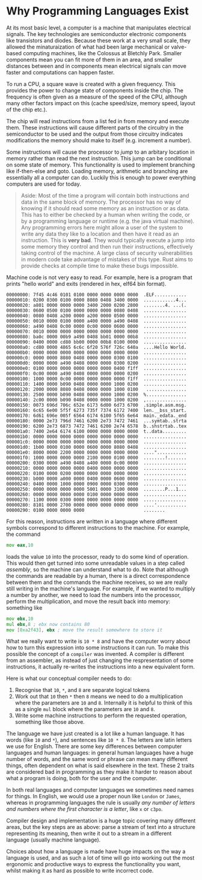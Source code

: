# Why Programming Languages Exist

At its most basic level, a computer is a machine that manipulates electrical
signals. The key technologies are semiconductor electronic components like
transistors and diodes. Because these work at a very small scale, they allowed
the minaturaization of what had been large mechanical or valve-based computing
machines, like the Colossus at Bletchly Park. Smaller components mean you can
fit more of them in an area, and smaller distances between and in components
mean electrical signals can move faster and computations can happen faster.

To run a CPU, a square wave is created with a given frequency. This provides
the power to change state of components inside the chip. The frequency is often
given as a measure of the speed of the CPU, although many other factors impact
on this (cache speed/size, memory speed, layout of the chip etc.).

The chip will read instructions from a list fed in from memory and execute
them. These instructions will cause different parts of the circuitry in the
semiconductor to be used and the output from those circuitry indicates
modifications the memory should make to itself (e.g. increment a number).

Some instructions will cause the processor to *jump* to an arbitary location in
memory rather than read the next instruction. This jump can be conditional on
some state of memory. This functionality is used to implement branching like
if-then-else and goto. Loading memory, arithmetic and branching are essentially
all a computer can do. Luckily this is enough to power everything computers
are used for today.

> Aside: Most of the time a program will contain both instructions and data in
> the same block of memory. The processor has no way of knowing if it should
> read some memory as an instruction or as data. This has to either be checked
> by a human when writing the code, or by a programming language or runtime
> (e.g. the java virtual machine). Any programming errors here might allow a
> user of the system to write any data they like to a location and then have it
> read as an instruction. This is **very bad**. They would typically execute a
> jump into some memory they control and then run their instructions,
> effectively taking control of the machine. A large class of security
> vulnerabilities in modern code take advantage of mistakes of this type. Rust
> aims to provide checks at compile time to make these bugs impossible.

Machine code is not very easy to read. For example, here is a program that
prints "hello world" and exits (rendered in hex, elf64 bin format).

```
00000000: 7f45 4c46 0101 0100 0000 0000 0000 0000  .ELF............
00000010: 0200 0300 0100 0000 8080 0408 3400 0000  ............4...
00000020: a801 0000 0000 0000 3400 2000 0200 2800  ........4. ...(.
00000030: 0600 0500 0100 0000 0000 0000 0080 0408  ................
00000040: 0080 0408 a200 0000 a200 0000 0500 0000  ................
00000050: 0010 0000 0100 0000 a400 0000 a490 0408  ................
00000060: a490 0408 0c00 0000 0c00 0000 0600 0000  ................
00000070: 0010 0000 0000 0000 0000 0000 0000 0000  ................
00000080: ba0c 0000 00b9 a490 0408 bb01 0000 00b8  ................
00000090: 0400 0000 cd80 bb00 0000 00b8 0100 0000  ................
000000a0: cd80 0000 4865 6c6c 6f20 576f 726c 640a  ....Hello World.
000000b0: 0000 0000 0000 0000 0000 0000 0000 0000  ................
000000c0: 0000 0000 8080 0408 0000 0000 0300 0100  ................
000000d0: 0000 0000 a490 0408 0000 0000 0300 0200  ................
000000e0: 0100 0000 0000 0000 0000 0000 0400 f1ff  ................
000000f0: 0c00 0000 a490 0408 0000 0000 0000 0200  ................
00000100: 1000 0000 0c00 0000 0000 0000 0000 f1ff  ................
00000110: 1400 0000 b090 0408 0000 0000 1000 0200  ................
00000120: 2000 0000 8080 0408 0000 0000 1000 0100   ...............
00000130: 2500 0000 b090 0408 0000 0000 1000 0200  %...............
00000140: 2c00 0000 b090 0408 0000 0000 1000 0200  ,...............
00000150: 0073 696d 706c 652e 6173 6d00 6d73 6700  .simple.asm.msg.
00000160: 6c65 6e00 5f5f 6273 735f 7374 6172 7400  len.__bss_start.
00000170: 6d61 696e 005f 6564 6174 6100 5f65 6e64  main._edata._end
00000180: 0000 2e73 796d 7461 6200 2e73 7472 7461  ...symtab..strta
00000190: 6200 2e73 6873 7472 7461 6200 2e74 6578  b..shstrtab..tex
000001a0: 7400 2e64 6174 6100 0000 0000 0000 0000  t..data.........
000001b0: 0000 0000 0000 0000 0000 0000 0000 0000  ................
000001c0: 0000 0000 0000 0000 0000 0000 0000 0000  ................
000001d0: 1b00 0000 0100 0000 0600 0000 8080 0408  ................
000001e0: 8000 0000 2200 0000 0000 0000 0000 0000  ...."...........
000001f0: 1000 0000 0000 0000 2100 0000 0100 0000  ........!.......
00000200: 0300 0000 a490 0408 a400 0000 0c00 0000  ................
00000210: 0000 0000 0000 0000 0400 0000 0000 0000  ................
00000220: 0100 0000 0200 0000 0000 0000 0000 0000  ................
00000230: b000 0000 a000 0000 0400 0000 0600 0000  ................
00000240: 0400 0000 1000 0000 0900 0000 0300 0000  ................
00000250: 0000 0000 0000 0000 5001 0000 3100 0000  ........P...1...
00000260: 0000 0000 0000 0000 0100 0000 0000 0000  ................
00000270: 1100 0000 0300 0000 0000 0000 0000 0000  ................
00000280: 8101 0000 2700 0000 0000 0000 0000 0000  ....'...........
00000290: 0100 0000 0000 0000                      ........
```

For this reason, instructions are written in a language where different symbols
correspond to different instructions to the machine. For example, the command

```asm
mov eax,10
```

loads the value `10` into the processor, ready to do some kind of operation.
This would then get turned into some unreadable values in a step called
*assembly*, so the machine can understand what to do. Note that although the
commands are readable by a human, there is a direct correspondence between them
and the commands the machine receives, so we are really still writing in the
machine's language. For example, if we wanted to multiply a number by another,
we need to load the numbers into the processor, perform the multiplication, and
move the result back into memory: something like

```asm
mov ebx,10
mul ebx,8 ; ebx now contains 80
mov [0xa2f43], ebx ; move the result somewhere to store it
```

What we really want to write is `10 * 8` and have the computer worry about how
to turn this expression into some instructions it can run. To make this
possible the concept of a `compiler` was invented. A compiler is different from
an assembler, as instead of just changing the respresentation of some
instructions, it actually re-writes the instructions into a new equivalent
form.

Here is what our conceptual compiler needs to do:
 1. Recognise that `10`, `*`, and `8` are separate logical tokens
 2. Work out that `10` then `*` then `8` means we need to do a multiplication
    where the parameters are `10` and `8`. Internally it is helpful to
    think of this as a single `mul` block where the parameters are `10` and
    `8`.
 3. Write some machine instructions to perform the requested operation,
    something like those above.

The language we have just created is a lot like a human language. It has words
(like `10` and `*`), and sentences like `10 * 8`. The letters are latin letters
we use for English. There are some key differences between computer languages
and human languages: in general human languages have a huge number of words,
and the same word or phrase can mean many different things, often dependent on
what is said elsewhere in the text. These 2 traits are considered bad in
programming as they make it harder to reason about what a program is doing,
both for the user and the computer.

In both real languages and computer languages we sometimes need names for
things. In English, we would use a proper noun like `London` or `James`,
whereas in programming languages the rule is usually *any number of letters and
numbers where the first character is a letter*, like `x` or `c3po`.

Compiler design and implementation is a huge topic covering many different
areas, but the key steps are as above: parse a stream of text into a
structure representing its meaning, then write it out to a stream in a
different language (usually machine language).

Choices about how a language is made have huge impacts on the way a language is
used, and as such a lot of time will go into working out the most ergonomic and
productive ways to express the functionality you want, whilst making it as hard
as possible to write incorrect code.
